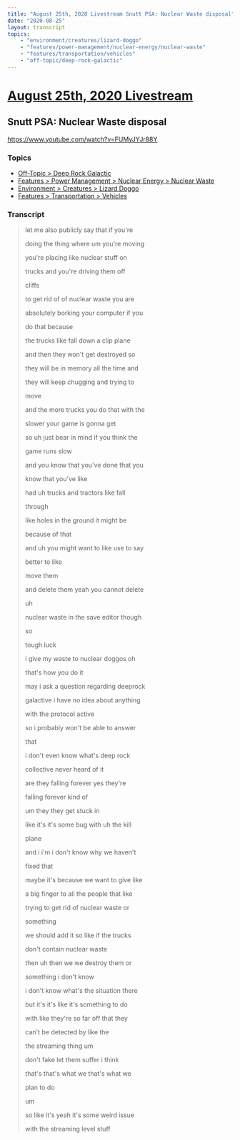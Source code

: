 ```yaml
---
title: "August 25th, 2020 Livestream Snutt PSA: Nuclear Waste disposal"
date: "2020-08-25"
layout: transcript
topics:
    - "environment/creatures/lizard-doggo"
    - "features/power-management/nuclear-energy/nuclear-waste"
    - "features/transportation/vehicles"
    - "off-topic/deep-rock-galactic"
---
```

# [August 25th, 2020 Livestream](../2020-08-25.md)
## Snutt PSA: Nuclear Waste disposal
https://www.youtube.com/watch?v=FUMyJYJr88Y

### Topics
* [Off-Topic > Deep Rock Galactic](../topics/off-topic/deep-rock-galactic.md)
* [Features > Power Management > Nuclear Energy > Nuclear Waste](../topics/features/power-management/nuclear-energy/nuclear-waste.md)
* [Environment > Creatures > Lizard Doggo](../topics/environment/creatures/lizard-doggo.md)
* [Features > Transportation > Vehicles](../topics/features/transportation/vehicles.md)

### Transcript

> let me also publicly say that if you're
> 
> doing the thing where um you're moving
> 
> you're placing like nuclear stuff on
> 
> trucks and you're driving them off
> 
> cliffs
> 
> to get rid of of nuclear waste you are
> 
> absolutely borking your computer if you
> 
> do that because
> 
> the trucks like fall down a clip plane
> 
> and then they won't get destroyed so
> 
> they will be in memory all the time and
> 
> they will keep chugging and trying to
> 
> move
> 
> and the more trucks you do that with the
> 
> slower your game is gonna get
> 
> so uh just bear in mind if you think the
> 
> game runs slow
> 
> and you know that you've done that you
> 
> know that you've like
> 
> had uh trucks and tractors like fall
> 
> through
> 
> like holes in the ground it might be
> 
> because of that
> 
> and uh you might want to like use to say
> 
> better to like
> 
> move them
> 
> and delete them yeah you cannot delete
> 
> uh
> 
> nuclear waste in the save editor though
> 
> so
> 
> tough luck
> 
> i give my waste to nuclear doggos oh
> 
> that's how you do it
> 
> may i ask a question regarding deeprock
> 
> galactive i have no idea about anything
> 
> with the protocol active
> 
> so i probably won't be able to answer
> 
> that
> 
> i don't even know what's deep rock
> 
> collective never heard of it
> 
> are they falling forever yes they're
> 
> falling forever kind of
> 
> um they they get stuck in
> 
> like it's it's some bug with uh the kill
> 
> plane
> 
> and i i'm i don't know why we haven't
> 
> fixed that
> 
> maybe it's because we want to give like
> 
> a big finger to all the people that like
> 
> trying to get rid of nuclear waste or
> 
> something
> 
> we should add it so like if the trucks
> 
> don't contain nuclear waste
> 
> then uh then we we destroy them or
> 
> something i don't know
> 
> i don't know what's the situation there
> 
> but it's it's like it's something to do
> 
> with like they're so far off that they
> 
> can't be detected by like the
> 
> the streaming thing um
> 
> don't fake let them suffer i think
> 
> that's that's what we that's what we
> 
> plan to do
> 
> um
> 
> so like it's yeah it's some weird issue
> 
> with the streaming level stuff
> 

